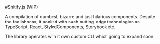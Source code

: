 #Shitify.js (WIP)

A compilation of dumbest, bizarre and just hilarious components. Despite the foolishness, it packed
with such cutting-edge technologies as TypeScript, React, StyledComponents, Storybook etc.

The library operates with it own custom CLI which going to expand soon.
